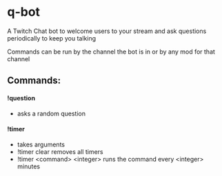 # q-bot
A Twitch Chat bot to welcome users to your stream and ask questions periodically to keep you talking

Commands can be run by the channel the bot is in or by any mod for that channel

## Commands:
#### !question
 - asks a random question
 
#### !timer
 - takes arguments
 - !timer clear removes all timers
 - !timer \<command\> \<integer\> runs the command every \<integer\> minutes
